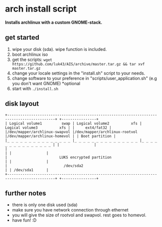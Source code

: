 # arch install script
**Installs archlinux with a custom GNOME-stack.**

## get started
1. wipe your disk (sda). wipe function is included.
2. boot archlinux iso
3. get the scripts: ```wget https://github.com/luk43/AIS/archive/master.tar.gz && tar xvf master.tar.gz```
4. change your locale settings in the "install.sh" script to your needs.
5. change software to your preference in "scripts/user_application.sh" (e.g you don't want GNOME) \*optional
6. start with ```./install.sh```

## disk layout
```
+--------------------------------------------------------------------------------------------+ +----------------+
| Logical volume1         swap | Logical volume2          xfs | Logical volume3          xfs | |     ext4/fat32 |
|/dev/mapper/archlinux-swapvol |/dev/mapper/archlinux-rootvol |/dev/mapper/archlinux-homevol | | Boot partition |
|_ _ _ _ _ _ _ _ _ _ _ _ _ _ _ |_ _ _ _ _ _ _ _ _ _ _ _ _ _ _ |_ _ _ _ _ _ _ _ _ _ _ _ _ _ _ | |                |
|                                                                                            | |                |
|                        LUKS encrypted partition                                            | |                |
|                          /dev/sda2                                                         | | /dev/sda1      |
+--------------------------------------------------------------------------------------------+ +----------------+
```

## further notes
* there is only one disk used (sda)
* make sure you have network connection through ethernet
* you will give the size of rootvol and swapvol. rest goes to homevol.
* have fun! :D
